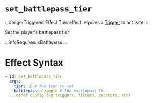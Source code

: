 # `set_battlepass_tier`
:::dangerTriggered Effect
This effect requires a [Trigger](https://plugins.auxilor.io/effects/all-triggers) to activate.
:::

Set the player's battlepass tier

:::infoRequires:
xBattlepass
:::
# Effect Syntax
```yaml
- id: set_battlepass_tier
  args:
    tier: 10 # The tier to set
    battlepass: example # The battlepass ID
  ...other config (eg triggers, filters, mutators, etc)
```
